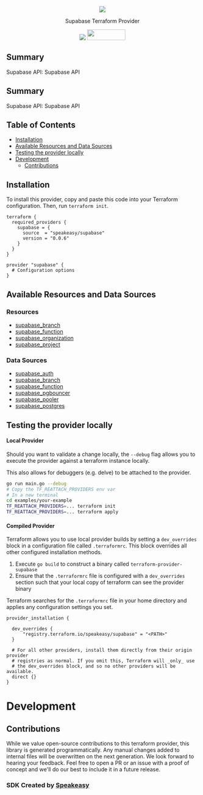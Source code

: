 

<div align="center">
    <img src="https://github.com/user-attachments/assets/02bd5126-6c8a-4c69-bc6d-8c70b5f5cecb"/>
    <p>Supabase Terraform Provider</p>
    <a href="https://www.speakeasy.com/?utm_source=supabase&utm_campaign=terraform"><img src="https://custom-icon-badges.demolab.com/badge/-Built%20By%20Speakeasy-212015?style=for-the-badge&logoColor=FBE331&logo=speakeasy&labelColor=545454" /></a>
    <a href="https://opensource.org/licenses/MIT">
        <img src="https://img.shields.io/badge/License-MIT-blue.svg" style="width: 100px; height: 28px;" />
    </a>
</div>

## Summary

Supabase API: Supabase API
<!-- End Summary [summary] -->

<!-- Start Summary [summary] -->
## Summary

Supabase API: Supabase API
<!-- End Summary [summary] -->

<!-- Start Table of Contents [toc] -->
## Table of Contents
<!-- $toc-max-depth=2 -->
  * [Installation](#installation)
  * [Available Resources and Data Sources](#available-resources-and-data-sources)
  * [Testing the provider locally](#testing-the-provider-locally)
* [Development](#development)
  * [Contributions](#contributions)

<!-- End Table of Contents [toc] -->

<!-- Start Installation [installation] -->
## Installation

To install this provider, copy and paste this code into your Terraform configuration. Then, run `terraform init`.

```hcl
terraform {
  required_providers {
    supabase = {
      source  = "speakeasy/supabase"
      version = "0.0.6"
    }
  }
}

provider "supabase" {
  # Configuration options
}
```
<!-- End Installation [installation] -->

<!-- Start Available Resources and Data Sources [operations] -->
## Available Resources and Data Sources

### Resources

* [supabase_branch](docs/resources/branch.md)
* [supabase_function](docs/resources/function.md)
* [supabase_organization](docs/resources/organization.md)
* [supabase_project](docs/resources/project.md)
### Data Sources

* [supabase_auth](docs/data-sources/auth.md)
* [supabase_branch](docs/data-sources/branch.md)
* [supabase_function](docs/data-sources/function.md)
* [supabase_pgbouncer](docs/data-sources/pgbouncer.md)
* [supabase_pooler](docs/data-sources/pooler.md)
* [supabase_postgres](docs/data-sources/postgres.md)
<!-- End Available Resources and Data Sources [operations] -->

<!-- Start Testing the provider locally [usage] -->
## Testing the provider locally

#### Local Provider

Should you want to validate a change locally, the `--debug` flag allows you to execute the provider against a terraform instance locally.

This also allows for debuggers (e.g. delve) to be attached to the provider.

```sh
go run main.go --debug
# Copy the TF_REATTACH_PROVIDERS env var
# In a new terminal
cd examples/your-example
TF_REATTACH_PROVIDERS=... terraform init
TF_REATTACH_PROVIDERS=... terraform apply
```

#### Compiled Provider

Terraform allows you to use local provider builds by setting a `dev_overrides` block in a configuration file called `.terraformrc`. This block overrides all other configured installation methods.

1. Execute `go build` to construct a binary called `terraform-provider-supabase`
2. Ensure that the `.terraformrc` file is configured with a `dev_overrides` section such that your local copy of terraform can see the provider binary

Terraform searches for the `.terraformrc` file in your home directory and applies any configuration settings you set.

```
provider_installation {

  dev_overrides {
      "registry.terraform.io/speakeasy/supabase" = "<PATH>"
  }

  # For all other providers, install them directly from their origin provider
  # registries as normal. If you omit this, Terraform will _only_ use
  # the dev_overrides block, and so no other providers will be available.
  direct {}
}
```
<!-- End Testing the provider locally [usage] -->

<!-- Placeholder for Future Speakeasy SDK Sections -->

# Development

## Contributions

While we value open-source contributions to this terraform provider, this library is generated programmatically. Any manual changes added to internal files will be overwritten on the next generation.
We look forward to hearing your feedback. Feel free to open a PR or an issue with a proof of concept and we'll do our best to include it in a future release. 

### SDK Created by [Speakeasy](https://www.speakeasy.com/?utm_source=supabase&utm_campaign=terraform)
